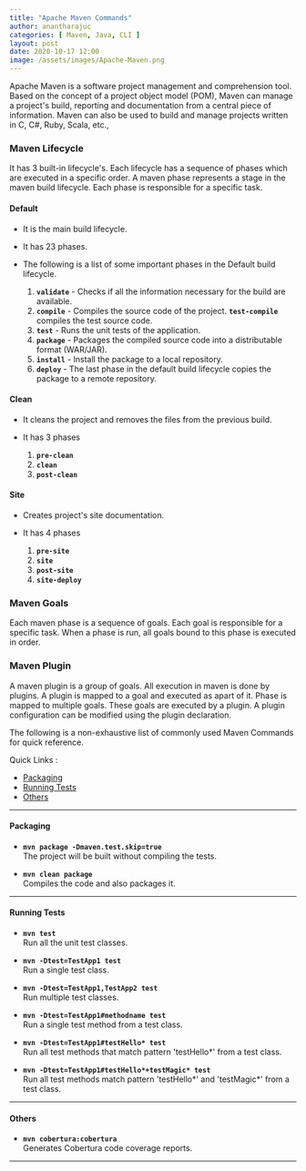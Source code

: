 ```yaml
---
title: "Apache Maven Commands"
author: anantharajuc
categories: [ Maven, Java, CLI ]
layout: post
date: 2020-10-17 12:00
image: /assets/images/Apache-Maven.png
---
```


Apache Maven is a software project management and comprehension tool. Based on the concept of a project object model (POM), Maven can manage a project's build, reporting and documentation from a central piece of information. Maven can also be used to build and manage projects written in C, C#, Ruby, Scala, etc.,

### Maven Lifecycle

It has 3 built-in lifecycle's. Each lifecycle has a sequence of phases which are executed in a specific order. A maven phase represents a stage in the maven build lifecycle. Each phase is responsible for a specific task.

#### Default

- It is the main build lifecycle. 
- It has 23 phases.
- The following is a list of some important phases in the Default build lifecycle.

	1. **`validate`** - Checks if all the information necessary for the build are available.
	2. **`compile`** - Compiles the source code of the project. **`test-compile`** compiles the test source code.
	3. **`test`** - Runs the unit tests of the application.
	4. **`package`** - Packages the compiled source code into a distributable format (WAR/JAR). 
	5. **`install`** - Install the package to a local repository. 
	5. **`deploy`** - The last phase in the default build lifecycle copies the package to a remote repository. 

#### Clean

- It cleans the project and removes the files from the previous build.

- It has 3 phases

	1. **`pre-clean`**  
	2. **`clean`**  
	3. **`post-clean`**   

#### Site

- Creates project's site documentation.

- It has 4 phases

	1. **`pre-site`**  
	2. **`site`**  
	3. **`post-site`**   
	4. **`site-deploy`**   
	
### Maven Goals

Each maven phase is a sequence of goals. Each goal is responsible for a specific task. When a phase is run, all goals bound to this phase is executed in order.

### Maven Plugin

A maven plugin is a group of goals. All execution in maven is done by plugins. A plugin is mapped to a goal and executed as apart of it. Phase is mapped to multiple goals. These goals are executed by a plugin. A plugin configuration can be modified using the plugin declaration.

The following is a non-exhaustive list of commonly used Maven Commands for quick reference.

Quick Links :

- [Packaging](#packaging)
- [Running Tests](#running-tests)
- [Others](#others)

---

#### Packaging

*	**`mvn package -Dmaven.test.skip=true`**            
The project will be built without compiling the tests.                          

*	**`mvn clean package`**                             
Compiles the code and also packages it. 

---                                          

#### Running Tests

*	**`mvn test`**  
Run all the unit test classes. 

*	**`mvn -Dtest=TestApp1 test`**  
Run a single test class.                                                          

*	**`mvn -Dtest=TestApp1,TestApp2 test`**  
Run multiple test classes.                                                     

*	**`mvn -Dtest=TestApp1#methodname test`**  
Run a single test method from a test class.                                

*	**`mvn -Dtest=TestApp1#testHello* test`**  
Run all test methods that match pattern 'testHello*' from a test class.    

*	**`mvn -Dtest=TestApp1#testHello*+testMagic* test`**  
Run all test methods match pattern 'testHello*' and 'testMagic*' from a test class.

---

#### Others

*	**`mvn cobertura:cobertura`**  
Generates Cobertura code coverage reports.     

--- 
